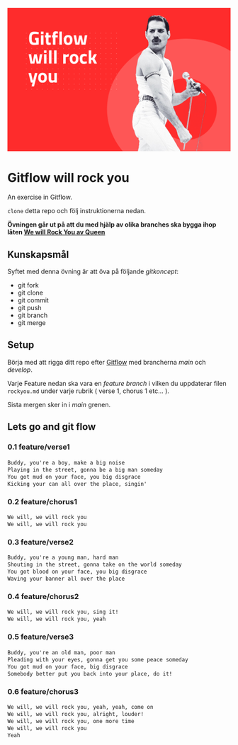 ![poster](./poster.png)

# Gitflow will rock you
An exercise in Gitflow.

```clone``` detta repo och följ instruktionerna nedan.

**Övningen går ut på att du med hjälp av olika branches ska bygga ihop låten [We will Rock You av Queen](https://www.youtube.com/watch?v=-tJYN-eG1zk)**

## Kunskapsmål
Syftet med denna övning är att öva på följande *gitkoncept*:
- git fork
- git clone
- git commit
- git push
- git branch
- git merge

## Setup
Börja med att rigga ditt repo efter [Gitflow](https://www.atlassian.com/git/tutorials/comparing-workflows/gitflow-workflow) med brancherna *main* och *develop*.

Varje Feature nedan ska vara en *feature branch* i vilken du uppdaterar filen ```rockyou.md``` under varje rubrik ( verse 1, chorus 1 etc... ). 

Sista mergen sker in i *main* grenen.

## Lets go and git flow

### 0.1 feature/verse1
```text
Buddy, you're a boy, make a big noise
Playing in the street, gonna be a big man someday
You got mud on your face, you big disgrace
Kicking your can all over the place, singin'
```

### 0.2 feature/chorus1
```text
We will, we will rock you
We will, we will rock you
```

### 0.3 feature/verse2
```text
Buddy, you're a young man, hard man
Shouting in the street, gonna take on the world someday
You got blood on your face, you big disgrace
Waving your banner all over the place
```

### 0.4 feature/chorus2
```text
We will, we will rock you, sing it!
We will, we will rock you, yeah
```

### 0.5 feature/verse3
```text
Buddy, you're an old man, poor man
Pleading with your eyes, gonna get you some peace someday
You got mud on your face, big disgrace
Somebody better put you back into your place, do it!
```

### 0.6 feature/chorus3
```text
We will, we will rock you, yeah, yeah, come on
We will, we will rock you, alright, louder!
We will, we will rock you, one more time
We will, we will rock you
Yeah
```




